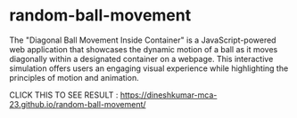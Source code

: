 # random-ball-movement

The "Diagonal Ball Movement Inside Container" is a JavaScript-powered web application that showcases the dynamic motion of a ball as it moves diagonally within a designated container on a webpage. This interactive simulation offers users an engaging visual experience while highlighting the principles of motion and animation.

CLICK THIS TO SEE RESULT :
https://dineshkumar-mca-23.github.io/random-ball-movement/
